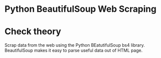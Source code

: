 # Python BeautifulSoup Web Scraping
# Check theory
Scrap data from the web using the Python BEatutifulSoup bs4 library.
BeautifulSoup makes it easy to parse useful data out of HTML page. 

